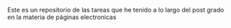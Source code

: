 Este es un repositorio de las tareas que he tenido a lo largo del post grado en
la materia de páginas electronicas
